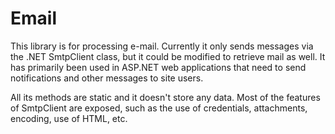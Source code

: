 Email
=====

This library is for processing e-mail. Currently it only sends messages via the .NET SmtpClient class, but it could be modified to retrieve mail as well. It has primarily been used in ASP.NET web applications that need to send notifications and other messages to site users.

All its methods are static and it doesn't store any data. Most of the features of SmtpClient are exposed, such as the use of credentials, attachments, encoding, use of HTML, etc.

